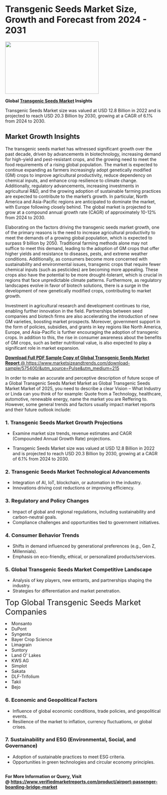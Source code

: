 <H1>Transgenic Seeds Market Size, Growth and Forecast from 2024 - 2031</H1><img class="aligncenter size-medium wp-image-584254" src="https://thirdeyenews.in/wp-content/uploads/2024/09/Global-Market-Research-300x168.jpeg" alt="" width="300" height="168" /><p><strong>Global&nbsp;<a href="https://www.marketsizeandtrends.com/download-sample/575400/&amp;utm_source=Pulse&amp;utm_medium=215">Transgenic Seeds Market</a> Insights</strong></p><p>Transgenic Seeds Market size was valued at USD 12.8 Billion in 2022 and is projected to reach USD 20.3 Billion by 2030, growing at a CAGR of 6.1% from 2024 to 2030.</p><p><h2>Market Growth Insights</h2> <p>The transgenic seeds market has witnessed significant growth over the past decade, driven by advancements in biotechnology, increasing demand for high-yield and pest-resistant crops, and the growing need to meet the food requirements of a rising global population. The market is expected to continue expanding as farmers increasingly adopt genetically modified (GM) crops to improve agricultural productivity, reduce dependency on chemical inputs, and enhance crop resilience to climate change. Additionally, regulatory advancements, increasing investments in agricultural R&D, and the growing adoption of sustainable farming practices are expected to contribute to the market’s growth. In particular, North America and Asia-Pacific regions are anticipated to dominate the market, with Europe following closely behind. The global market is projected to grow at a compound annual growth rate (CAGR) of approximately 10-12% from 2024 to 2030.</p> <p><a href="download_sample_link_here"></a></p> <p>Elaborating on the factors driving the transgenic seeds market growth, one of the primary reasons is the need to increase agricultural productivity to meet the demands of a growing global population, which is expected to surpass 9 billion by 2050. Traditional farming methods alone may not suffice to meet this demand, leading to the adoption of GM crops that offer higher yields and resistance to diseases, pests, and extreme weather conditions. Additionally, as consumers become more concerned with sustainability and environmental issues, transgenic crops that require fewer chemical inputs (such as pesticides) are becoming more appealing. These crops also have the potential to be more drought-tolerant, which is crucial in regions that face unpredictable climate patterns. Furthermore, as regulatory landscapes evolve in favor of biotech solutions, there is a surge in the development of new genetically modified crops, contributing to market growth.</p> <p>Investment in agricultural research and development continues to rise, enabling further innovation in the field. Partnerships between seed companies and biotech firms are also accelerating the introduction of new GM varieties, boosting market prospects. Moreover, government support in the form of policies, subsidies, and grants in key regions like North America, Europe, and Asia-Pacific is further encouraging the adoption of transgenic crops. In addition to this, the rise in consumer awareness about the benefits of GM crops, such as better nutritional value, is also expected to play a significant role in market expansion.</p> <p><a href="get_more_link_here"></p><p><span class=""><strong>Download Full PDF Sample Copy of Global Transgenic Seeds Market Report</strong> @ <a href="https://www.marketsizeandtrends.com/download-sample/575400/&amp;utm_source=Pulse&amp;utm_medium=215" target="_blank">https://www.marketsizeandtrends.com/download-sample/575400/&amp;utm_source=Pulse&amp;utm_medium=215</a></span></p><p>In order to make an accurate and perceptive description of future scope of a Global&nbsp;Transgenic Seeds Market Market as Global&nbsp;Transgenic Seeds Market Market of 2025, you need to describe a clear Vision &ndash; What Industry or Linda can you think of for example: Quote from a Technology, healthcare, automotive, renewable energy, name the market you are Reffering to. However, some general trends and factors usually impact market reports and their future outlook include:</p><h3>1.&nbsp;<strong>Transgenic Seeds Market Growth Projections</strong></h3><ul><li>Examine market size trends, revenue estimates and CAGR (Compounded Annual Growth Rate) projections.</li><li><p>Transgenic Seeds Market size was valued at USD 12.8 Billion in 2022 and is projected to reach USD 20.3 Billion by 2030, growing at a CAGR of 6.1% from 2024 to 2030.</p></li></ul><h3>2.&nbsp;<strong>Transgenic Seeds Market Technological Advancements</strong></h3><ul><li>Integration of AI, IoT, blockchain, or automation in the industry.</li><li>Innovations driving cost reductions or improving efficiency.</li></ul><h3>3.&nbsp;<strong>Regulatory and Policy Changes</strong></h3><ul><li>Impact of global and regional regulations, including sustainability and carbon-neutral goals.</li><li>Compliance challenges and opportunities tied to government initiatives.</li></ul><h3>4.&nbsp;<strong>Consumer Behavior Trends</strong></h3><ul><li>Shifts in demand influenced by generational preferences (e.g., Gen Z, Millennials).</li><li>Emphasis on eco-friendly, ethical, or personalized products/services.</li></ul><h3>5.&nbsp;<strong>Global Transgenic Seeds Market Competitive Landscape</strong></h3><ul><li>Analysis of key players, new entrants, and partnerships shaping the industry.</li><li>Strategies for differentiation and market penetration.</li></ul><p data-pm-slice="1 1 []"><span style="color: inherit; font-family: inherit; font-size: 25px;">Top Global Transgenic Seeds Market Companies</span></p><div class="" data-test-id=""><p><li> Monsanto</li><li> DuPont</li><li> Syngenta</li><li> Bayer Crop Science</li><li> Limagrain</li><li> Suntory</li><li> Land O' Lakes</li><li> KWS AG</li><li> Simplot</li><li> Sakata</li><li> DLF-Trifolium</li><li> Takii</li><li> Bejo</li></p></div><h3>6.&nbsp;<strong>Economic and Geopolitical Factors</strong></h3><ul><li>Influence of global economic conditions, trade policies, and geopolitical events.</li><li>Resilience of the market to inflation, currency fluctuations, or global crises.</li></ul><h3>7.&nbsp;<strong>Sustainability and ESG (Environmental, Social, and Governance)</strong></h3><ul><li>Adoption of sustainable practices to meet ESG criteria.</li><li>Opportunities in green technologies and circular economy principles.</li></ul><h2><strong style="font-size: 14px;">For More Information or Query, Visit @&nbsp;</strong><a style="background-color: #ffffff; font-size: 14px;" href="https://www.marketsizeandtrends.com/report/transgenic-seeds-market/" target="_blank">https://www.verifiedmarketreports.com/product/airport-passenger-boarding-bridge-market</a></h2>
